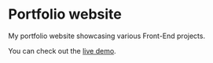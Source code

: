 # Portfolio website

My portfolio website showcasing various Front-End projects.

You can check out the [live demo](https://davidmaksic.vercel.app/).

<!-- ![portfolio image](/assets/portfolio.webp) -->
